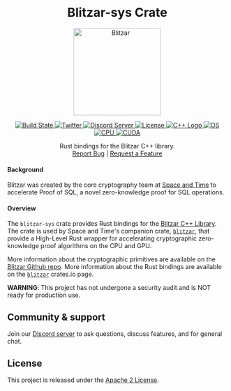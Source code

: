 <div id="top"></div>

<!-- PROJECT LOGO -->
<br />
<div align="center">
  <h1 align="center">Blitzar-sys Crate</h1>

<picture>
  <source media="(prefers-color-scheme: dark)" width="200px" srcset="https://raw.githubusercontent.com/spaceandtimelabs/blitzar-rs/assets/logo_dark_background.png">
  <source media="(prefers-color-scheme: light)" width="200px" srcset="https://raw.githubusercontent.com/spaceandtimelabs/blitzar-rs/assets/logo_light_background.png">
  <img alt="Blitzar" width="200px" src="https://raw.githubusercontent.com/spaceandtimelabs/blitzar-rs/assets/logo_light_background.png">
</picture>

<p align="center">
  <a href="https://github.com/spaceandtimelabs/blitzar/actions/workflows/release.yml">
    <img alt="Build State" src="https://github.com/spaceandtimelabs/blitzar/actions/workflows/release.yml/badge.svg">
  </a>

  <a href="https://twitter.com/intent/follow?screen_name=spaceandtimedb">
    <img alt="Twitter" src="https://img.shields.io/twitter/follow/spaceandtimedb.svg?style=social&label=Follow">
  </a>

  <a href="http://discord.gg/SpaceandTimeDB">
    <img alt="Discord Server" src="https://img.shields.io/discord/953025874154893342?logo=discord">
  </a>
  
  <a href="https://github.com/spaceandtimelabs/blitzar/blob/main/LICENSE">
    <img alt="License" src="https://img.shields.io/badge/License-Apache_2.0-blue.svg">
    </a>
  </a>

  <a href="https://en.cppreference.com/w/cpp/20">
    <img alt="C++ Logo" src="https://img.shields.io/badge/C%2B%2B-20-blue?style=flat&logo=c%2B%2B">
    </a>
  </a>

  <a href="https://www.linux.org/">
    <img alt="OS" src="https://img.shields.io/badge/OS-Linux-blue?logo=linux">
    </a>
  </a>

  <a href="https://www.linux.org/">
    <img alt="CPU" src="https://img.shields.io/badge/CPU-x86-red">
    </a>
  </a>

  <a href="https://developer.nvidia.com/cuda-downloads">
    <img alt="CUDA" src="https://img.shields.io/badge/CUDA-12.1-green?style=flat&logo=nvidia">
    </a>
  </a>

  <p align="center">
    Rust bindings for the Blitzar C++ library.
    <br />
    <a href="https://github.com/spaceandtimelabs/blitzar/issues">Report Bug</a>
    |
    <a href="https://github.com/spaceandtimelabs/blitzar/issues">Request a Feature</a>
  </p>
</div>

#### Background

Blitzar was created by the core cryptography team at [Space and Time](https://www.spaceandtime.io/) to accelerate Proof of SQL, a novel zero-knowledge proof for SQL operations.

#### Overview

The `blitzar-sys` crate provides Rust bindings for the [Blitzar C++ Library](https://github.com/spaceandtimelabs/blitzar). The crate is used by Space and Time's companion crate, [`blitzar`](https://crates.io/crates/blitzar), that provide a High-Level Rust wrapper for accelerating cryptographic zero-knowledge proof algorithms on the CPU and GPU.

More information about the cryptographic primitives are available on the [Blitzar Github repo](https://github.com/spaceandtimelabs/blitzar). More information about the Rust bindings are available on the [`blitzar`](https://crates.io/crates/blitzar) crates.io page.

**WARNING**: This project has not undergone a security audit and is NOT ready for production use.

## Community & support

Join our [Discord server](https://discord.com/SpaceandTimeDB) to ask questions, discuss features, and for general chat.

## License

This project is released under the [Apache 2 License](LICENSE).
